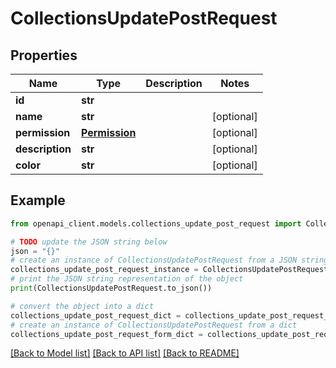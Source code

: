 # CollectionsUpdatePostRequest


## Properties

Name | Type | Description | Notes
------------ | ------------- | ------------- | -------------
**id** | **str** |  | 
**name** | **str** |  | [optional] 
**permission** | [**Permission**](Permission.md) |  | [optional] 
**description** | **str** |  | [optional] 
**color** | **str** |  | [optional] 

## Example

```python
from openapi_client.models.collections_update_post_request import CollectionsUpdatePostRequest

# TODO update the JSON string below
json = "{}"
# create an instance of CollectionsUpdatePostRequest from a JSON string
collections_update_post_request_instance = CollectionsUpdatePostRequest.from_json(json)
# print the JSON string representation of the object
print(CollectionsUpdatePostRequest.to_json())

# convert the object into a dict
collections_update_post_request_dict = collections_update_post_request_instance.to_dict()
# create an instance of CollectionsUpdatePostRequest from a dict
collections_update_post_request_form_dict = collections_update_post_request.from_dict(collections_update_post_request_dict)
```
[[Back to Model list]](../README.md#documentation-for-models) [[Back to API list]](../README.md#documentation-for-api-endpoints) [[Back to README]](../README.md)


